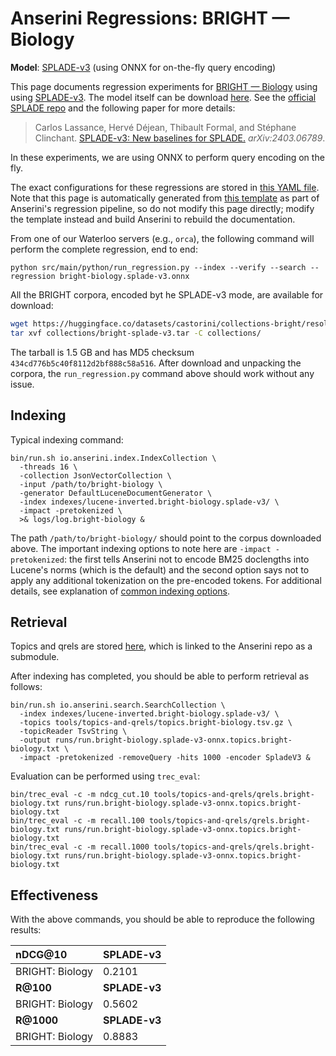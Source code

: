 # Anserini Regressions: BRIGHT &mdash; Biology

**Model**: [SPLADE-v3](https://arxiv.org/abs/2403.06789) (using ONNX for on-the-fly query encoding)

This page documents regression experiments for [BRIGHT &mdash; Biology](https://brightbenchmark.github.io/) using using [SPLADE-v3](https://arxiv.org/abs/2403.06789).
The model itself can be download [here](https://huggingface.co/naver/splade-v3).
See the [official SPLADE repo](https://github.com/naver/splade) and the following paper for more details:

> Carlos Lassance, Hervé Déjean, Thibault Formal, and Stéphane Clinchant. [SPLADE-v3: New baselines for SPLADE.](https://arxiv.org/abs/2403.06789) _arXiv:2403.06789_.

In these experiments, we are using ONNX to perform query encoding on the fly.

The exact configurations for these regressions are stored in [this YAML file](../../src/main/resources/regression/bright-biology.splade-v3.onnx.yaml).
Note that this page is automatically generated from [this template](../../src/main/resources/docgen/templates/bright-biology.splade-v3.onnx.template) as part of Anserini's regression pipeline, so do not modify this page directly; modify the template instead and build Anserini to rebuild the documentation.

From one of our Waterloo servers (e.g., `orca`), the following command will perform the complete regression, end to end:

```
python src/main/python/run_regression.py --index --verify --search --regression bright-biology.splade-v3.onnx
```

All the BRIGHT corpora, encoded byt he SPLADE-v3 mode, are available for download:

```bash
wget https://huggingface.co/datasets/castorini/collections-bright/resolve/main/bright-splade-v3.tar -P collections/
tar xvf collections/bright-splade-v3.tar -C collections/
```

The tarball is 1.5 GB and has MD5 checksum `434cd776b5c40f8112d2bf888c58a516`.
After download and unpacking the corpora, the `run_regression.py` command above should work without any issue.

## Indexing

Typical indexing command:

```
bin/run.sh io.anserini.index.IndexCollection \
  -threads 16 \
  -collection JsonVectorCollection \
  -input /path/to/bright-biology \
  -generator DefaultLuceneDocumentGenerator \
  -index indexes/lucene-inverted.bright-biology.splade-v3/ \
  -impact -pretokenized \
  >& logs/log.bright-biology &
```

The path `/path/to/bright-biology/` should point to the corpus downloaded above.
The important indexing options to note here are `-impact -pretokenized`: the first tells Anserini not to encode BM25 doclengths into Lucene's norms (which is the default) and the second option says not to apply any additional tokenization on the pre-encoded tokens.
For additional details, see explanation of [common indexing options](../../docs/common-indexing-options.md).

## Retrieval

Topics and qrels are stored [here](https://github.com/castorini/anserini-tools/tree/master/topics-and-qrels), which is linked to the Anserini repo as a submodule.

After indexing has completed, you should be able to perform retrieval as follows:

```
bin/run.sh io.anserini.search.SearchCollection \
  -index indexes/lucene-inverted.bright-biology.splade-v3/ \
  -topics tools/topics-and-qrels/topics.bright-biology.tsv.gz \
  -topicReader TsvString \
  -output runs/run.bright-biology.splade-v3-onnx.topics.bright-biology.txt \
  -impact -pretokenized -removeQuery -hits 1000 -encoder SpladeV3 &
```

Evaluation can be performed using `trec_eval`:

```
bin/trec_eval -c -m ndcg_cut.10 tools/topics-and-qrels/qrels.bright-biology.txt runs/run.bright-biology.splade-v3-onnx.topics.bright-biology.txt
bin/trec_eval -c -m recall.100 tools/topics-and-qrels/qrels.bright-biology.txt runs/run.bright-biology.splade-v3-onnx.topics.bright-biology.txt
bin/trec_eval -c -m recall.1000 tools/topics-and-qrels/qrels.bright-biology.txt runs/run.bright-biology.splade-v3-onnx.topics.bright-biology.txt
```

## Effectiveness

With the above commands, you should be able to reproduce the following results:

| **nDCG@10**                                                                                                  | **SPLADE-v3**|
|:-------------------------------------------------------------------------------------------------------------|-----------|
| BRIGHT: Biology                                                                                              | 0.2101    |
| **R@100**                                                                                                    | **SPLADE-v3**|
| BRIGHT: Biology                                                                                              | 0.5602    |
| **R@1000**                                                                                                   | **SPLADE-v3**|
| BRIGHT: Biology                                                                                              | 0.8883    |
